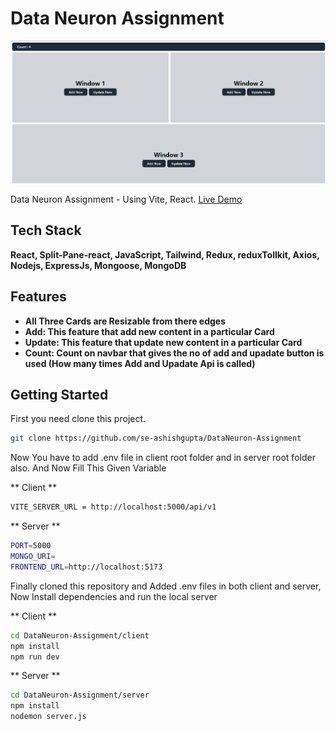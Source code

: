 # Data Neuron Assignment

![](UI/UI1.png)

Data Neuron Assignment - Using Vite, React.
[Live Demo](https://data-neuron-delta.vercel.app)

## Tech Stack

**React, Split-Pane-react, JavaScript, Tailwind, Redux, reduxTollkit, Axios, Nodejs, ExpressJs, Mongoose, MongoDB**

## Features

- **All Three Cards are Resizable from there edges**
- **Add: This feature that add new content in a particular Card**
- **Update: This feature that update new content in a particular Card**
- **Count: Count on navbar that gives the no of add and upadate button is used (How many times Add and Upadate Api is called)**

## Getting Started

First you need clone this project.

```bash
git clone https://github.com/se-ashishgupta/DataNeuron-Assignment
```

Now You have to add .env file in client root folder and in server root folder also.
And Now Fill This Given Variable

** Client **

```bash
VITE_SERVER_URL = http://localhost:5000/api/v1
```

** Server **

```bash
PORT=5000
MONGO_URI=
FRONTEND_URL=http://localhost:5173

```

Finally cloned this repository and Added .env files in both client and server, Now Install dependencies and run the local server

** Client **

```bash
cd DataNeuron-Assignment/client
npm install
npm run dev
```

** Server **

```bash
cd DataNeuron-Assignment/server
npm install
nodemon server.js
```
